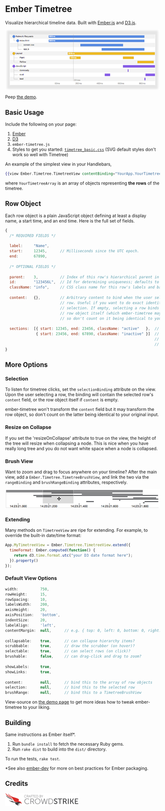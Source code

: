 # Ember Timetree

Visualize hierarchical timeline data. Built with [Ember.js](http://emberjs.com) and [D3.js](http://d3js.org).

<a href="http://CrowdStrike.github.io/ember-timetree"><img src="examples/screenshot_timetree.png" alt="timetree example" title="Peep the demo" align="middle"/></a>

Peep [the demo](http://CrowdStrike.github.io/ember-timetree).

## Basic Usage

Include the following on your page:

1. [Ember](http://emberjs.com)
2. [D3](http://d3js.org)
3. `ember-timetree.js`
4. Styles to get you started: <a href="examples/css/timetree_basic.css"><code>timetree_basic.css</code></a> (SVG default styles don't work so well with Timetree)

An example of the simplest view in your Handlebars,

```handlebars
{{view Ember.Timetree.TimetreeView contentBinding="YourApp.YourTimetreeArray"}}
```

where `YourTimetreeArray` is an array of objects representing **the rows** of the timetree.

## Row Object

Each row object is a plain JavaScript object defining at least a display name, a start time, and an end time. Here is the full set of fields.

```javascript
{
  /* REQUIRED FIELDS */

  label:     "Name",
  start:     12345,      // Milliseconds since the UTC epoch.
  end:       67890,

  /* OPTIONAL FIELDS */

  parent:    3,          // Index of this row's hierarchical parent in the array.
  id:        "123456L",  // Id for determining uniqueness; defaults to index in the array.
  className: "info",     // CSS class name for this row's labels and bars.

  content:   {},         // Arbitrary content to bind when the user selects (clicks on) a
                         // row. Useful if you want to do exact identity comparison to the
                         // selection. If empty, selecting a row binds `content` to the
                         // row object itself (which ember-timetree may have transformed,
                         // so don't count on it being identical to your original input).

  sections:  [{ start: 12345, end: 23456, className: "active"   },  // Start/stop this row's timeline multiple times.
              { start: 23456, end: 67890, className: "inactive" }]  // Each section can have its own, optional CSS class name.
                                                                    // Note the row object's overall start/end fields must
                                                                    // still be specified above, as its bar will still be drawn.
}
```

## More Options

### Selection

To listen for timetree clicks, set the `selectionBinding` attribute on the view. Upon the user selecting a row, the binding will contain the selected row's `content` field, or the row object itself if `content` is empty.

ember-timetree won't transform the `content` field but it may transform the row object, so don't count on the latter being identical to your original input.

### Resize on Collapse

If you set the 'resizeOnCollapse' attribute to true on the view, the height of the tree will resize when collapsing a node. This is nice when you have really long tree and you do not want white space when a node is collapsed.

### Brush View

Want to zoom and drag to focus anywhere on your timeline? After the main view, add a `Ember.Timetree.TimetreeBrushView`, and link the two via the `rangeBinding` and `brushRangeBinding` attributes, respectively.

![brush view](examples/screenshot_brush.png "brush view")

### Extending

Many methods on `TimetreeView` are ripe for extending. For example, to override the built-in date/time format:

```javascript
App.MyTimetreeView = Ember.Timetree.TimetreeView.extend({
  timeFormat: Ember.computed(function() {
    return d3.time.format.utc("your D3 date format here");
  }).property()
});
```

### Default View Options

```javascript
width:          750,
rowHeight:      15,
rowSpacing:     10,
labelsWidth:    200,
axisHeight:     20,
axisPosition:   'bottom',
indentSize:     20,
labelAlign:     'left',
contentMargin:  null,      // e.g. { top: 0, left: 0, bottom: 0, right: 0 },

collapsable:    true,      // can collapse hierarchy items?
scrubbable:     true,      // draw the scrubber (on hover)?
selectable:     true,      // can select rows (on click)?
brushable:      false,     // can drag-click and drag to zoom?

showLabels:     true,
showLinks:      true,

content:        null,      // bind this to the array of row objects
selection:      null,      // bind this to the selected row
brushRange:     null,      // bind this to a TimetreeBrushView
```

View-source on [the demo page](http://CrowdStrike.github.io/ember-timetree) to get more ideas how to tweak ember-timetree to your liking.

## Building

Same instructions as Ember itself\*.

1. Run `bundle install` to fetch the necessary Ruby gems.
2. Run `rake dist` to build into the `dist/` directory.

To run the tests, `rake test`.

\*See also [ember-dev](https://github.com/emberjs/ember-dev) for more on best practices for Ember packaging.

## Credits

<a href="http://crowdstrike.com"><img src="examples/CrowdStrike_logo.png" alt="CrowdStrike logo" title="Crafted By CrowdStrike" width="240" height="42"/></a>
